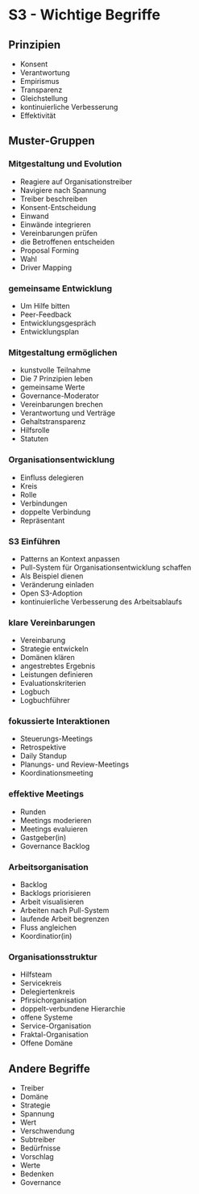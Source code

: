 # S3 - Wichtige Begriffe

## Prinzipien

- Konsent
- Verantwortung
- Empirismus
- Transparenz
- Gleichstellung
- kontinuierliche Verbesserung 
- Effektivität

## Muster-Gruppen

### Mitgestaltung und Evolution

- Reagiere auf Organisationstreiber
- Navigiere nach Spannung
- Treiber beschreiben
- Konsent-Entscheidung
- Einwand
- Einwände integrieren
- Vereinbarungen prüfen
- die Betroffenen entscheiden
- Proposal Forming
- Wahl
- Driver Mapping

### gemeinsame Entwicklung

- Um Hilfe bitten
- Peer-Feedback
- Entwicklungsgespräch
- Entwicklungsplan

### Mitgestaltung ermöglichen

- kunstvolle Teilnahme
- Die 7 Prinzipien leben
- gemeinsame Werte
- Governance-Moderator
- Vereinbarungen brechen
- Verantwortung und Verträge
- Gehaltstransparenz
- Hilfsrolle
- Statuten

### Organisationsentwicklung

- Einfluss delegieren
- Kreis
- Rolle
- Verbindungen
- doppelte Verbindung
- Repräsentant

### S3 Einführen

- Patterns an Kontext anpassen
- Pull-System für Organisationsentwicklung schaffen
- Als Beispiel dienen
- Veränderung einladen
- Open S3-Adoption
- kontinuierliche Verbesserung des Arbeitsablaufs

### klare Vereinbarungen

- Vereinbarung
- Strategie entwickeln
- Domänen klären
- angestrebtes Ergebnis
- Leistungen definieren
- Evaluationskriterien
- Logbuch
- Logbuchführer

### fokussierte Interaktionen

- Steuerungs-Meetings
- Retrospektive
- Daily Standup
- Planungs- und Review-Meetings
- Koordinationsmeeting

### effektive Meetings

- Runden
- Meetings moderieren
- Meetings evaluieren
- Gastgeber(in)
- Governance Backlog

### Arbeitsorganisation

- Backlog
- Backlogs priorisieren
- Arbeit visualisieren
- Arbeiten nach Pull-System
- laufende Arbeit begrenzen
- Fluss angleichen
- Koordinatior(in)

### Organisationsstruktur

- Hilfsteam
- Servicekreis
- Delegiertenkreis
- Pfirsichorganisation
- doppelt-verbundene Hierarchie
- offene Systeme
- Service-Organisation
- Fraktal-Organisation
- Offene Domäne

## Andere Begriffe

- Treiber
- Domäne
- Strategie
- Spannung
- Wert
- Verschwendung
- Subtreiber
- Bedürfnisse
- Vorschlag
- Werte
- Bedenken
- Governance